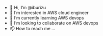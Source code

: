 - 👋 Hi, I’m @iburizu
- 👀 I’m interested in AWS cloud engineer
- 🌱 I’m currently learning AWS devops 
- 💞️ I’m looking to collaborate on AWS devops
- 📫 How to reach me ...

<!---
iburizu/iburizu is a ✨ special ✨ repository because its `README.md` (this file) appears on your GitHub profile.
You can click the Preview link to take a look at your changes.
--->
